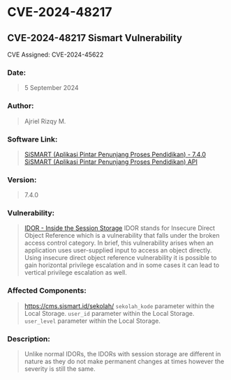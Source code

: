 # CVE-2024-48217
CVE-2024-48217 Sismart Vulnerability
---------------------------------------------------------------------------

CVE Assigned:
CVE-2024-45622

### Date:

> 5 September 2024

### Author:

> Ajriel Rizqy M.

### Software Link:

> [SiSMART (Aplikasi Pintar Penunjang Proses Pendidikan) - 7.4.0](cms.sismart.id)
> [SiSMART (Aplikasi Pintar Penunjang Proses Pendidikan) API](apisekolah.sismart.id)

### Version:

> 7.4.0

### Vulnerability:

> [IDOR - Inside the Session Storage](https://shahjerry33.medium.com/idor-inside-the-session-storage-88af485fc899)
IDOR stands for Insecure Direct Object Reference which is a vulnerability that falls under the broken access control category. In brief, this vulnerability arises when an application uses user-supplied input to access an object directly. Using insecure direct object reference vulnerability it is possible to gain horizontal privilege escalation and in some cases it can lead to vertical privilege escalation as well.

### Affected Components:

> https://cms.sismart.id/sekolah/
> `sekolah_kode` parameter within the Local Storage.
> `user_id` parameter within the Local Storage.
> `user_level` parameter within the Local Storage.

### Description:

> Unlike normal IDORs, the IDORs with session storage are different in nature as they do not make permanent changes at times however the severity is still the same.


